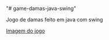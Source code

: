 "# game-damas-java-swing" 


Jogo de damas feito em java com swing

[Imagem do jogo](https://i.imgur.com/jEZiPFG.png)
